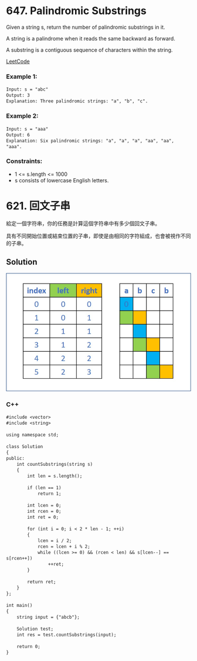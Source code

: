 # 647. Palindromic Substrings
Given a string s, return the number of palindromic substrings in it.

A string is a palindrome when it reads the same backward as forward.

A substring is a contiguous sequence of characters within the string.

[LeetCode](https://leetcode.com/problems/palindromic-substrings)

### Example 1:

```
Input: s = "abc"
Output: 3
Explanation: Three palindromic strings: "a", "b", "c".
```

### Example 2:

```
Input: s = "aaa"
Output: 6
Explanation: Six palindromic strings: "a", "a", "a", "aa", "aa", "aaa".
```

### Constraints:

* 1 <= s.length <= 1000
* s consists of lowercase English letters.

#  621. 回文子串
給定一個字符串，你的任務是計算這個字符串中有多少個回文子串。

具有不同開始位置或結束位置的子串，即使是由相同的字符組成，也會被視作不同的子串。



## Solution  

<img src="img/647.jpg" width = "819"/>

### C++

```
#include <vector>
#include <string>

using namespace std;

class Solution
{
public:
    int countSubstrings(string s)
    {
        int len = s.length();

        if (len == 1)
            return 1;

        int lcen = 0;
        int rcen = 0;
        int ret = 0;

        for (int i = 0; i < 2 * len - 1; ++i)
        {
            lcen = i / 2;
            rcen = lcen + i % 2;
            while ((lcen >= 0) && (rcen < len) && s[lcen--] == s[rcen++])
                ++ret;
        }

        return ret;
    }
};

int main()
{
    string input = {"abcb"};

    Solution test;
    int res = test.countSubstrings(input);

    return 0;
}
```